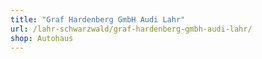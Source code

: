 ```yaml
---
title: "Graf Hardenberg GmbH Audi Lahr"
url: /lahr-schwarzwald/graf-hardenberg-gmbh-audi-lahr/
shop: Autohaus
---
```

